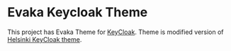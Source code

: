 # Evaka Keycloak Theme

This project has Evaka Theme for [KeyCloak](https://www.keycloak.org/). Theme is modified version of [Helsinki KeyCloak theme](https://github.com/City-of-Helsinki/helsinki-keycloak-theme).

